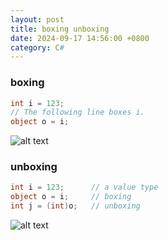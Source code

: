 ```yaml
---
layout: post
title: boxing unboxing
date: 2024-09-17 14:56:00 +0800
category: C#
---
```

### boxing
```c#
int i = 123;
// The following line boxes i.
object o = i;
``` 
![alt text](/public/img/c#/005-boxing-1.gif)
    
### unboxing
```c#
int i = 123;      // a value type
object o = i;     // boxing
int j = (int)o;   // unboxing
``` 
![alt text](/public/img/c#/005-unboxing-1.gif)





